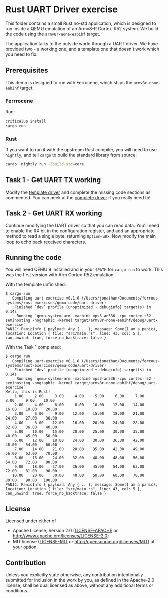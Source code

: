 # Rust UART Driver exercise

This folder contains a small Rust no-std application, which is designed to run
inside a QEMU emulation of an Armv8-R Cortex-R52 system. We build the code using
the `armv8r-none-eabihf` target.

The application talks to the outside world through a UART driver. We have
provided two - a working one, and a template one that doesn't work which you
need to fix.

## Prerequisites

This demo is designed to run with Ferrocene, which ships the
`armv8r-none-eabihf` target.

### Ferrrocene

Run:

```bash
criticalup install
cargo run
```

### Rust

If you want to run it with the upstream Rust compiler, you will need to use
`nightly`, and tell `cargo` to build the standard library from source:

```bash
cargo +nightly run -Zbuild-std=core
```

## Task 1 - Get UART TX working

Modify the [template driver](./src/uart_driver.rs) and complete the missing code
sections as commented. You can peek at the [complete
driver](./src/uart_driver_solution.rs) if you really need to!

## Task 2 - Get UART RX working

Continue modifying the UART driver so that you can read data. You'll need to
enable the RX bit in the configuration register, and add an appropriate method
to read a single byte, returning `Option<u8>`. Now modify the main loop to
echo back received characters.

## Running the code

You will need QEMU 9 installed and in your `$PATH` for `cargo run` to work. This
was the first version with Arm Cortex-R52 emulation.

With the template unfinished:

```console
$ cargo run
   Compiling uart-exercise v0.1.0 (/Users/jonathan/Documents/ferrous-systems/rust-exercises/qemu-code/uart-driver)
    Finished `dev` profile [unoptimized + debuginfo] target(s) in 0.14s
     Running `qemu-system-arm -machine mps3-an536 -cpu cortex-r52 -semihosting -nographic -kernel target/armv8r-none-eabihf/debug/uart-exercise`
PANIC: PanicInfo { payload: Any { .. }, message: Some(I am a panic), location: Location { file: "src/main.rs", line: 43, col: 5 }, can_unwind: true, force_no_backtrace: false }
```

With the Task 1 completed:

```console
$ cargo run
   Compiling uart-exercise v0.1.0 (/Users/jonathan/Documents/ferrous-systems/rust-exercises/qemu-code/uart-driver)
    Finished `dev` profile [unoptimized + debuginfo] target(s) in 0.14s
     Running `qemu-system-arm -machine mps3-an536 -cpu cortex-r52 -semihosting -nographic -kernel target/armv8r-none-eabihf/debug/uart-exercise`
Hello, this is Rust!
    1.00     2.00     3.00     4.00     5.00     6.00     7.00     8.00     9.00    10.00
    2.00     4.00     6.00     8.00    10.00    12.00    14.00    16.00    18.00    20.00
    3.00     6.00     9.00    12.00    15.00    18.00    21.00    24.00    27.00    30.00
    4.00     8.00    12.00    16.00    20.00    24.00    28.00    32.00    36.00    40.00
    5.00    10.00    15.00    20.00    25.00    30.00    35.00    40.00    45.00    50.00
    6.00    12.00    18.00    24.00    30.00    36.00    42.00    48.00    54.00    60.00
    7.00    14.00    21.00    28.00    35.00    42.00    49.00    56.00    63.00    70.00
    8.00    16.00    24.00    32.00    40.00    48.00    56.00    64.00    72.00    80.00
    9.00    18.00    27.00    36.00    45.00    54.00    63.00    72.00    81.00    90.00
   10.00    20.00    30.00    40.00    50.00    60.00    70.00    80.00    90.00   100.00
PANIC: PanicInfo { payload: Any { .. }, message: Some(I am a panic), location: Location { file: "src/main.rs", line: 43, col: 5 }, can_unwind: true, force_no_backtrace: false }
```

## License

Licensed under either of

* Apache License, Version 2.0 ([LICENSE-APACHE](../LICENSE-APACHE) or
  <http://www.apache.org/licenses/LICENSE-2.0>)
* MIT license ([LICENSE-MIT](../LICENSE-MIT) or
<http://opensource.org/licenses/MIT>) at your option.

## Contribution

Unless you explicitly state otherwise, any contribution intentionally submitted
for inclusion in the work by you, as defined in the Apache-2.0 license, shall be
dual licensed as above, without any additional terms or conditions.
